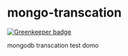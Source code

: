 # mongo-transcation

[![Greenkeeper badge](https://badges.greenkeeper.io/AlfieriChou/mongo-transcation.svg)](https://greenkeeper.io/)

mongodb transcation test domo 
